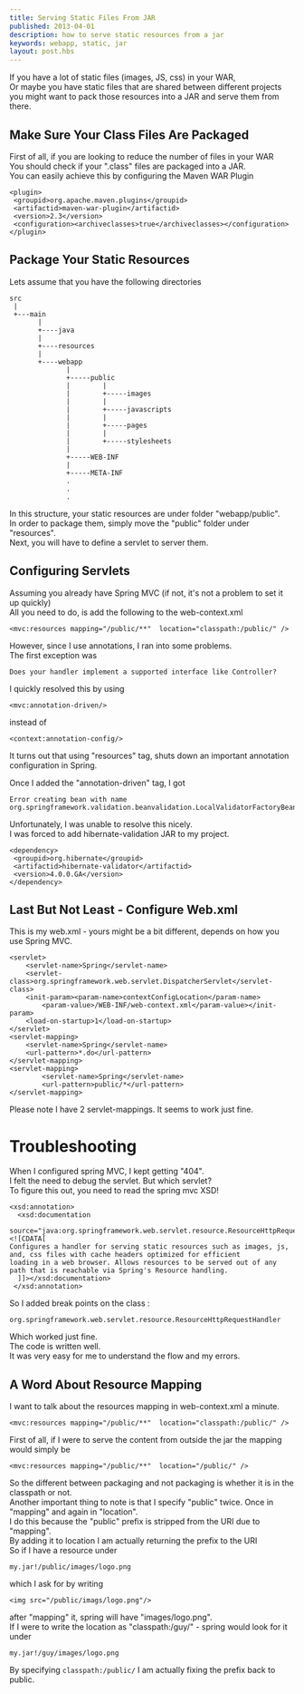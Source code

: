 ```yaml
---
title: Serving Static Files From JAR
published: 2013-04-01
description: how to serve static resources from a jar
keywords: webapp, static, jar
layout: post.hbs
---
```


If you have a lot of static files (images, JS, css) in your WAR,  
Or maybe you have static files that are shared between different projects  
you might want to pack those resources into a JAR and serve them from there.  

## Make Sure Your Class Files Are Packaged

First of all, if you are looking to reduce the number of files in your WAR  
You should check if your ".class" files are packaged into a JAR.  
You can easily achieve this by configuring the Maven WAR Plugin

```
<plugin>  
 <groupid>org.apache.maven.plugins</groupid>  
 <artifactid>maven-war-plugin</artifactid>  
 <version>2.3</version>  
 <configuration><archiveclasses>true</archiveclasses></configuration>   
</plugin>  
```

## Package Your Static Resources

Lets assume that you have the following directories

```
src  
 |  
 +---main  
       |  
       +----java  
       |  
       +----resources  
       |  
       +----webapp  
              |  
              +-----public  
              |        |  
              |        +-----images  
              |        |  
              |        +-----javascripts  
              |        |  
              |        +-----pages   
              |        |  
              |        +-----stylesheets         
              |  
              +-----WEB-INF  
              |  
              +-----META-INF  
              .  
              .  
              .  
```

In this structure, your static resources are under folder "webapp/public".  
In order to package them, simply move the "public" folder under "resources".  
Next, you will have to define a servlet to server them.  

## Configuring Servlets

Assuming you already have Spring MVC (if not, it's not a problem to set it up quickly)  
All you need to do, is add the following to the web-context.xml

```
<mvc:resources mapping="/public/**"  location="classpath:/public/" />
```

However, since I use annotations, I ran into some problems.  
The first exception was

```
Does your handler implement a supported interface like Controller?
```

I quickly resolved this by using

```
<mvc:annotation-driven/>
```

instead of

```
<context:annotation-config/>
```

It turns out that using "resources" tag, shuts down an important annotation configuration in Spring.  

Once I added the "annotation-driven" tag, I got

```
Error creating bean with name org.springframework.validation.beanvalidation.LocalValidatorFactoryBean
```

Unfortunately, I was unable to resolve this nicely.  
I was forced to add hibernate-validation JAR to my project.  

```
<dependency>  
 <groupid>org.hibernate</groupid>  
 <artifactid>hibernate-validator</artifactid>  
 <version>4.0.0.GA</version>  
</dependency>     
```

## Last But Not Least - Configure Web.xml

This is my web.xml - yours might be a bit different, depends on how you use Spring MVC.

```
<servlet>  
    <servlet-name>Spring</servlet-name>  
    <servlet-class>org.springframework.web.servlet.DispatcherServlet</servlet-class>   
    <init-param><param-name>contextConfigLocation</param-name>  
        <param-value>/WEB-INF/web-context.xml</param-value></init-param>   
    <load-on-startup>1</load-on-startup>  
</servlet>     
<servlet-mapping>  
    <servlet-name>Spring</servlet-name>  
    <url-pattern>*.do</url-pattern>  
</servlet-mapping>  
<servlet-mapping>  
        <servlet-name>Spring</servlet-name>  
        <url-pattern>public/*</url-pattern>  
</servlet-mapping>     
```

Please note I have 2 servlet-mappings. It seems to work just fine.

# Troubleshooting

When I configured spring MVC, I kept getting "404".  
I felt the need to debug the servlet. But which servlet?  
To figure this out, you need to read the spring mvc XSD!

```
<xsd:annotation>
  <xsd:documentation
   source="java:org.springframework.web.servlet.resource.ResourceHttpRequestHandler"><![CDATA[
Configures a handler for serving static resources such as images, js, and, css files with cache headers optimized for efficient
loading in a web browser. Allows resources to be served out of any path that is reachable via Spring's Resource handling.
  ]]></xsd:documentation>
 </xsd:annotation>
```

So I added break points on the class :

```
org.springframework.web.servlet.resource.ResourceHttpRequestHandler
```

Which worked just fine.  
The code is written well.  
It was very easy for me to understand the flow and my errors.  

## A Word About Resource Mapping

I want to talk about the resources mapping in web-context.xml a minute.  

```
<mvc:resources mapping="/public/**"  location="classpath:/public/" />
```

First of all, if I were to serve the content from outside the jar the mapping would simply be

```
<mvc:resources mapping="/public/**"  location="/public/" />
```

So the different between packaging and not packaging is whether it is in the classpath or not.  
Another important thing to note is that I specify "public" twice. Once in "mapping" and again in "location".  
I do this because the "public" prefix is stripped from the URI due to "mapping".  
By adding it to location I am actually returning the prefix to the URI  
So if I have a resource under

```
my.jar!/public/images/logo.png
```

which I ask for by writing  

```
<img src="/public/imags/logo.png"/>
```


after "mapping" it, spring will have "images/logo.png".  
If I were to write the location as "classpath:/guy/" - spring would look for it under

```
my.jar!/guy/images/logo.png
```

By specifying `classpath:/public/` I am actually fixing the prefix back to public.